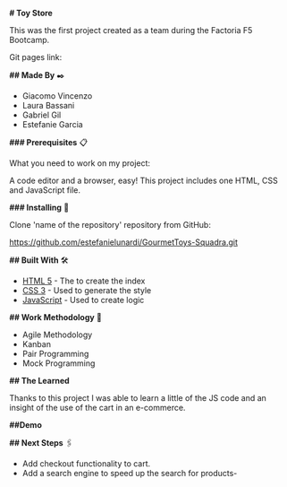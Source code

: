**# Toy Store** 

This was the first project created as a team during the Factoria F5 Bootcamp.

Git pages link:

**## Made By** ✒️
- Giacomo Vincenzo
- Laura Bassani
- Gabriel Gil
- Estefanie Garcia

**### Prerequisites** 📋

What you need to work on my project:

A code editor and a browser, easy! This project includes one HTML, CSS and JavaScript file.

**### Installing** 🔧

Clone 'name of the repository' repository from GitHub:

https://github.com/estefanielunardi/GourmetToys-Squadra.git

**## Built With** 🛠️

- [HTML 5](https://developer.mozilla.org/en-US/docs/Web/Guide/HTML/HTML5) - The to create the index
- [CSS 3](https://developer.mozilla.org/en-US/docs/Web/CSS) - Used to generate the style
- [JavaScript](https://developer.mozilla.org/en-US/docs/Web/JavaScript) - Used to create logic


**## Work Methodology** :star2:
- Agile Methodology
- Kanban
- Pair Programming
- Mock Programming

**## The Learned**

Thanks to this project I was able to learn a little of the JS code and an insight of the use of the cart in an e-commerce.

**##Demo**

**## Next Steps** 🖇️
- Add checkout functionality to cart.
- Add a search engine to speed up the search for products-
